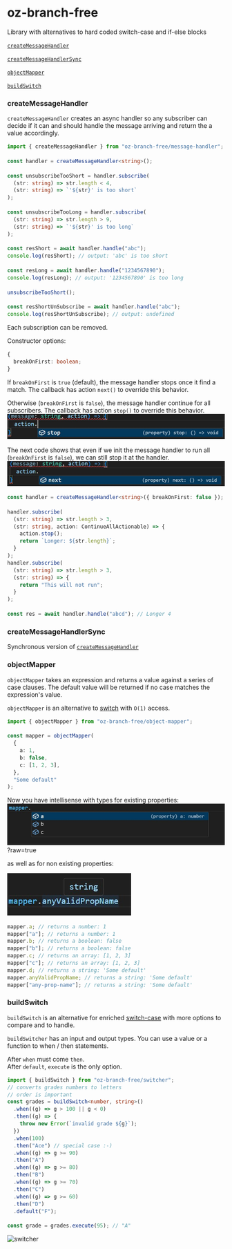 # oz-branch-free

Library with alternatives to hard coded switch-case and if-else blocks

[`createMessageHandler`](#createmessagehandler)

[`createMessageHandlerSync`](#createmessagehandlerSync)

[`objectMapper`](#objectmapper)

[`buildSwitch`](#buildSwitch)

### createMessageHandler

`createMessageHandler` creates an async handler so any subscriber can decide if it can and should handle the message arriving and return the a value accordingly.

```typescript
import { createMessageHandler } from "oz-branch-free/message-handler";

const handler = createMessageHandler<string>();

const unsubscribeTooShort = handler.subscribe(
  (str: string) => str.length < 4,
  (str: string) => `'${str}' is too short`
);

const unsubscribeTooLong = handler.subscribe(
  (str: string) => str.length > 9,
  (str: string) => `'${str}' is too long`
);

const resShort = await handler.handle("abc");
console.log(resShort); // output: 'abc' is too short

const resLong = await handler.handle("1234567890");
console.log(resLong); // output: '1234567890' is too long

unsubscribeTooShort();

const resShortUnSubscribe = await handler.handle("abc");
console.log(resShortUnSubscribe); // output: undefined
```

Each subscription can be removed.

Constructor options:

```typescript
{
  breakOnFirst: boolean;
}
```

If `breakOnFirst` is `true` (default), the message handler stops once it find a match. The callback has action `next()` to override this behavior.

Otherwise (`breakOnFirst` is `false`), the message handler continue for all subscribers. The callback has action `stop()` to override this behavior.
![action can override behavior](https://github.com/ofir-zeitoun/oz-branch-free/blob/main/assets/images/message-handler-continue-all.jpeg?raw=true)

The next code shows that even if we init the message handler to run all (`breakOnFirst` is `false`), we can still stop it at the handler.
![action can override behavior](https://github.com/ofir-zeitoun/oz-branch-free/blob/main/assets/images/message-handler-break-on-first.jpeg?raw=true)

```typescript
const handler = createMessageHandler<string>({ breakOnFirst: false });

handler.subscribe(
  (str: string) => str.length > 3,
  (str: string, action: ContinueAllActionable) => {
    action.stop();
    return `Longer: ${str.length}`;
  }
);
handler.subscribe(
  (str: string) => str.length > 3,
  (str: string) => {
    return "This will not run";
  }
);

const res = await handler.handle("abcd"); // Longer 4
```

### createMessageHandlerSync

Synchronous version of [`createMessageHandler`](#createmessagehandler)

### objectMapper

`objectMapper` takes an expression and returns a value against a series of case clauses.
The default value will be returned if no case matches the expression's value.

`objectMapper` is an alternative to [switch](https://developer.mozilla.org/en-US/docs/Web/JavaScript/Reference/Statements/switch) with `O(1)` access.

```typescript
import { objectMapper } from "oz-branch-free/object-mapper";

const mapper = objectMapper(
  {
    a: 1,
    b: false,
    c: [1, 2, 3],
  },
  "Some default"
);
```

Now you have intellisense with types for existing properties:
![object-mapper with types](https://github.com/ofir-zeitoun/oz-branch-free/blob/main/assets/images/object-mapper.jpeg)?raw=true

as well as for non existing properties:

![object-mapper with default type](https://github.com/ofir-zeitoun/oz-branch-free/blob/main/assets/images/object-mapper-default.jpeg?raw=true)

```typescript
mapper.a; // returns a number: 1
mapper["a"]; // returns a number: 1
mapper.b; // returns a boolean: false
mapper["b"]; // returns a boolean: false
mapper.c; // returns an array: [1, 2, 3]
mapper["c"]; // returns an array: [1, 2, 3]
mapper.d; // returns a string: 'Some default'
mapper.anyValidPropName; // returns a string: 'Some default'
mapper["any-prop-name"]; // returns a string: 'Some default'
```

### buildSwitch

`buildSwitch` is an alternative for enriched [switch-case](https://developer.mozilla.org/en-US/docs/Web/JavaScript/Reference/Statements/switch) with more options to compare and to handle.

`buildSwitcher` has an input and output types.
You can use a value or a function to when / then statements.

After `when` must come `then`.<BR>
After `default`, `execute` is the only option.

```typescript
import { buildSwitch } from "oz-branch-free/switcher";
// converts grades numbers to letters
// order is important
const grades = buildSwitch<number, string>()
  .when((g) => g > 100 || g < 0)
  .then((g) => {
    throw new Error(`invalid grade ${g}`);
  })
  .when(100)
  .then("Ace") // special case :-)
  .when((g) => g >= 90)
  .then("A")
  .when((g) => g >= 80)
  .then("B")
  .when((g) => g >= 70)
  .then("C")
  .when((g) => g >= 60)
  .then("D")
  .default("F");

const grade = grades.execute(95); // "A"
```

![switcher](https://github.com/ofir-zeitoun/oz-branch-free/blob/main/assets/images/switcher.gif?raw=true)
